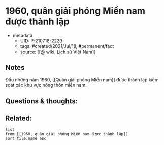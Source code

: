 # 1960, quân giải phóng Miền nam được thành lập

- metadata
	- UID: P-210718-2229
	- tags: #created/2021/Jul/18, #permanent/fact 
	- source: [[@ wiki, Lịch sử Việt Nam]]

## Notes
Đầu những năm 1960, [[Quân giải phóng Miền nam]] được thành lập kiểm soát các khu vực nông thôn miền nam.

## Questions & thoughts:

## Related:
```dataview
list
from [[1960, quân giải phóng Miền nam được thành lập]]
sort file.name asc
```
